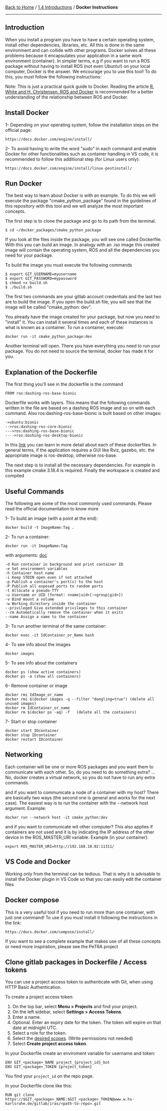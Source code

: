 [Back to Home](../../README.md) / [1.4 Introductions](1.4-introductions.md) / **Docker Instructions**

<hr>

## Introduction

When you install a program you have to have a certain operating system, install other dependencies, libraries, etc. All this is done in the same environment and can collide with other programs. Docker solves all these problems because it encapsulates your application in a same work environment (container). In simpler terms, e.g if you want to run a ROS package without having to install ROS (not even Ubuntu!) on your local computer, Docker is the answer. We encourage you to use this tool! To do this, you must follow the following instructions:

Note: This is just a practical quick guide to Docker. Reading the article [R. White and H. Christensen. ROS and Docker](https://www.researchgate.net/publication/317751755_ROS_and_Docker) is recommended for a better understanding of the relationship between ROS and Docker.
## Install Docker

1- Depending on your operating system, follow the installation steps on the official page:

```
https://docs.docker.com/engine/install/
```

2- To avoid having to write the word "sudo" in each command and enable Docker for other functionalities such as container handling in VS code, it is recommended to follow this additional step (for Linux users only):

```
https://docs.docker.com/engine/install/linux-postinstall/
```

## Run Docker


The best way to learn about Docker is with an example. To do this we will execute the package "cmake_python_package" found in the guidelines of this repository with this tool and we will analyze the most important concepts.

The first step is to clone the package and go to its path from the terminal. 

```
$ cd ~/docker_packages/cmake_python_package
```

If you look at the files inside the package, you will see one called Dockerfile. With this you can build an image. In analogy with an .iso image this created image will contain the operating system, ROS and all the dependencies you need for your package. 

To build the image you must execute the following commands

```
$ export GIT_USERNAME=myusername
$ export GIT_PASSWORD=mypassword
$ chmod +x build.sh
$ ./build.sh
```

The first two commands are your gitlab account credentials and the last two are to build the image. If you open the build.sh file, you will see that the image will be called "cmake_python: dev".


You already have the image created for your package, but now you need to "install" it. You can install it several times and each of these instances is what is known as a container. To run a container, execute:

```
docker run -it cmake_python_package:dev
```

Another terminal will open. There you have everything you need to run your package. You do not need to source the terminal, docker has made it for you.

## Explanation of the Dockerfile


The first thing you'll see in the dockerfile is the command

```
FROM ros:dashing-ros-base-bionic
```

Dockerfile works with layers. This means that the following commands written in the file are based on a dashing ROS image and so on with each command. Also ros:dashing-ros-base-bionic is built based on other images:

```
->ubuntu:bionic
-->ros:dashing-ros-core-bionic
--->ros:dashing-ros-base-bionic
---->ros:dashing-ros-desktop-bionic
```


In this [link](https://github.com/osrf/docker_images/tree/df19ab7d5993d3b78a908362cdcd1479a8e78b35/ros/dashing/ubuntu/bionic) you can learn in more detail about each of these dockerfiles. 
In general terms, if the application requires a GUI like Rviz, gazebo, etc. the appropriate image is ros-desktop, otherwise ros-base.


The next step is to install all the necessary dependencies. For example in this example cmake 3.18.4 is required. Finally the workspace is created and compiled

## Useful Commands


The following are some of the most commonly used commands. Please read the official documentation to know more

1- To build an image (with a point at the end):
```
docker build -t ImageName:Tag .
```

2- To run a container:
```
docker run -it ImageName:Tag
```
with arguments: [doc](https://docs.docker.com/engine/reference/commandline/run/)
```
-d Run container in background and print container ID
-e Set environment variables
-h Container host name
-i Keep STDIN open even if not attached
-p Publish a container's port(s) to the host
-P Publish all exposed ports to random ports
-t Allocate a pseudo-TTY
-u Username or UID (format: <name|uid>[:<group|gid>])
-v Bind mount a volume
-w Working directory inside the container
--privileged Give extended privileges to this container
--rm Automatically remove the container when it exits
--name Assign a name to the container
```

3- To run another terminal of the same container:
```
docker exec -it IdContainer_or_Name bash
```

4- To see info about the images
```
docker images
```

5- To see info about the containers
```
docker ps (show active containers)
docker ps -a (show all containers)
```

6- Remove container or image
```
docker rmi IdImage_or_name
docker rmi $(docker images -q --filter "dangling=true") (delete all unused images)
docker rm IdContainer_or_name
docker rm $(docker ps -aq) -f   (delete all the containers)
```
7- Start or stop container
```
docker start IDcontainer
docker stop IDcontainer
docker restart IDcontainer
```
## Networking

Each container will be one or more ROS packages and you want them to communicate with each other. So, do you need to do something extra? ... No, docker creates a virtual network, so you do not have to run any extra commands.


and if you want to communicate a node of a container with my host? 
There are basically two ways (the second one is general and works for the next case). The easiest way is to run the container with the --network host argument. Example:

```
docker run --network host -it cmake_python:dev 
```

and if you want to communicate wit other computer? 
This also applies if containers are not used and it is by indicating the IP address of the other device in the ROS_MASTER_URI variable. Example (in your container):

```
export ROS_MASTER_URI=http://192.168.10.02:11311/
```
## VS Code and Docker

Working only from the terminal can be tedious. That is why it is advisable to install the Docker plugin in VS Code so that you can easily edit the container files

## Docker compose

This is a very useful tool if you need to run more than one container, with just one command! To use it you must install it following the instructions in the link:

```
https://docs.docker.com/compose/install/
```

If you want to see a complete example that makes use of all these concepts or need more inspiration, please see the PeTRA project

## Clone gitlab packages in Dockerfile / Access tokens
You can use a project access token to authenticate with Git, when using HTTP Basic Authentication.

To create a project access token:

1. On the top bar, select **Menu > Projects** and find your project.
1. On the left sidebar, select **Settings > Access Tokens**.
1. Enter a name.
1. Optional. Enter an expiry date for the token. The token will expire on that date at midnight UTC.
1. Select a role for the token.
1. Select the [desired scopes](https://www.w.hs-karlsruhe.de/gitlab/help/user/project/settings/project_access_tokens#scopes-for-a-project-access-token). (Write permissions not needed)
1. Select **Create project access token**.

In your Dockerfile create an enviroment variable for username and token:

```Docker
ENV GIT_<package>_NAME project_{project_id}_bot
ENV GIT_<package>_TOKEN {project_token}
```
You find your `project_id` on the repo page.

In your Dockerfile clone like this:

```Docker
RUN git clone https://$GIT_<package>_NAME:$GIT_<package>_TOKEN@www.w.hs-karlsruhe.de/gitlab/iras/<path-to-repo>.git
```